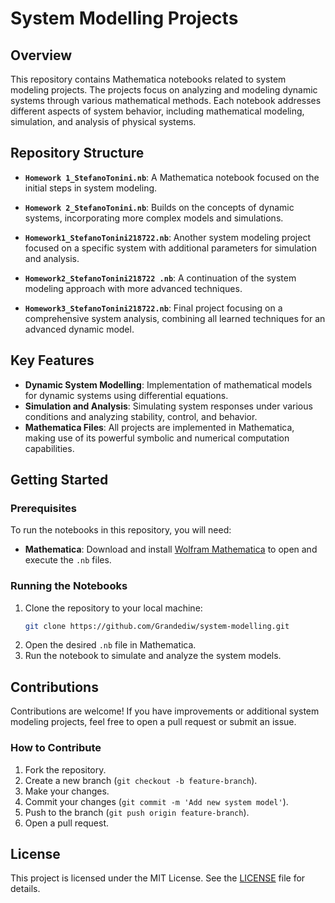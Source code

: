 # System Modelling Projects

## Overview

This repository contains Mathematica notebooks related to system modeling projects. The projects focus on analyzing and modeling dynamic systems through various mathematical methods. Each notebook addresses different aspects of system behavior, including mathematical modeling, simulation, and analysis of physical systems.

## Repository Structure

- **`Homework 1_StefanoTonini.nb`**: A Mathematica notebook focused on the initial steps in system modeling.
  
- **`Homework 2_StefanoTonini.nb`**: Builds on the concepts of dynamic systems, incorporating more complex models and simulations.

- **`Homework1_StefanoTonini218722.nb`**: Another system modeling project focused on a specific system with additional parameters for simulation and analysis.
  
- **`Homework2_StefanoTonini218722 .nb`**: A continuation of the system modeling approach with more advanced techniques.
  
- **`Homework3_StefanoTonini218722.nb`**: Final project focusing on a comprehensive system analysis, combining all learned techniques for an advanced dynamic model.

## Key Features

- **Dynamic System Modelling**: Implementation of mathematical models for dynamic systems using differential equations.
- **Simulation and Analysis**: Simulating system responses under various conditions and analyzing stability, control, and behavior.
- **Mathematica Files**: All projects are implemented in Mathematica, making use of its powerful symbolic and numerical computation capabilities.

## Getting Started

### Prerequisites

To run the notebooks in this repository, you will need:

- **Mathematica**: Download and install [Wolfram Mathematica](https://www.wolfram.com/mathematica/) to open and execute the `.nb` files.

### Running the Notebooks

1. Clone the repository to your local machine:
   ```bash
   git clone https://github.com/Grandediw/system-modelling.git
   ```
2. Open the desired `.nb` file in Mathematica.
3. Run the notebook to simulate and analyze the system models.

## Contributions

Contributions are welcome! If you have improvements or additional system modeling projects, feel free to open a pull request or submit an issue.

### How to Contribute

1. Fork the repository.
2. Create a new branch (`git checkout -b feature-branch`).
3. Make your changes.
4. Commit your changes (`git commit -m 'Add new system model'`).
5. Push to the branch (`git push origin feature-branch`).
6. Open a pull request.

## License

This project is licensed under the MIT License. See the [LICENSE](LICENSE) file for details.

